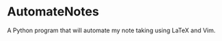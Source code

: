 <center></center><h1> AutomateNotes </h1></center>
A Python program that will automate my note taking using LaTeX and Vim.

